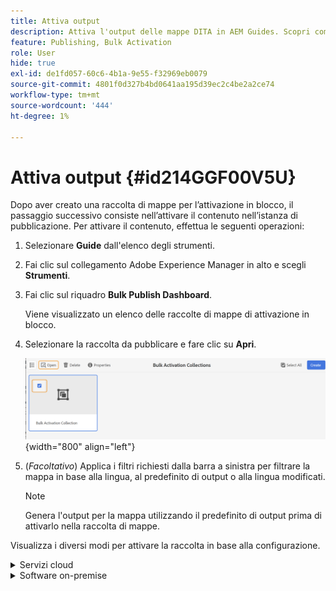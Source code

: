 ```yaml
---
title: Attiva output
description: Attiva l'output delle mappe DITA in AEM Guides. Scopri come attivare i contenuti nell’istanza di pubblicazione.
feature: Publishing, Bulk Activation
role: User
hide: true
exl-id: de1fd057-60c6-4b1a-9e55-f32969eb0079
source-git-commit: 4801f0d327b4bd0641aa195d39ec2c4be2a2ce74
workflow-type: tm+mt
source-wordcount: '444'
ht-degree: 1%

---
```


# Attiva output {#id214GGF00V5U}

Dopo aver creato una raccolta di mappe per l’attivazione in blocco, il passaggio successivo consiste nell’attivare il contenuto nell’istanza di pubblicazione. Per attivare il contenuto, effettua le seguenti operazioni:

1. Selezionare **Guide** dall&#39;elenco degli strumenti.

1. Fai clic sul collegamento Adobe Experience Manager in alto e scegli **Strumenti**.

1. Fai clic sul riquadro **Bulk Publish Dashboard**.

   Viene visualizzato un elenco delle raccolte di mappe di attivazione in blocco.

1. Selezionare la raccolta da pubblicare e fare clic su **Apri**.

   ![](images/bulk-activation-collection-open.png){width="800" align="left"}

1. \(*Facoltativo*\) Applica i filtri richiesti dalla barra a sinistra per filtrare la mappa in base alla lingua, al predefinito di output o alla lingua modificati.

   >[!NOTE]
   >
   >Genera l&#39;output per la mappa utilizzando il predefinito di output prima di attivarlo nella raccolta di mappe.


Visualizza i diversi modi per attivare la raccolta in base alla configurazione.

<details>
<summary> Servizi cloud </summary>

![pubblicazione di raccolte in blocco su cloud service](images/bulk-activation-collection-quick-publish-CS.png){width="650" align="left"}

Puoi attivare l&#39;output nelle istanze **Anteprima** o **Pubblica**.

**Anteprima**

* Per attivare l&#39;output delle mappe selezionate, selezionare l&#39;output delle mappe pregenerato e selezionare **Pubblica in** > **Anteprima**.
* Per attivare l&#39;output di tutte le mappe DITA con i relativi predefiniti configurati, selezionare la casella di controllo accanto alla colonna **Mappa**, quindi selezionare **Pubblica in** > **Pubblica**.


**Pubblica**

* Per attivare l&#39;output delle mappe selezionate, selezionare l&#39;output delle mappe pregenerato e selezionare **Pubblica in** > **Pubblica**.

* Per attivare l&#39;output di tutte le mappe DITA con i relativi predefiniti configurati, selezionare la casella di controllo accanto alla mappa (colonna), quindi selezionare **Pubblica su** > **Pubblica**.


>[!NOTE]
> 
> La casella di controllo per un output mappa è abilitata solo se è stato generato l&#39;output per una mappa.

Quando l’output della mappa viene inserito nella coda per la pubblicazione, viene visualizzato un messaggio di operazione riuscita.

Una volta attivato l’output per i file di mappa selezionati, viene aggiornata la scheda della cronologia del controllo e viene visualizzato l’output attivato più recente. La colonna **Pubblicato** è stata aggiornata con la data e l&#39;ora di pubblicazione.

</details>

<details>    
<summary>  Software on-premise </summary>


Effettua una delle seguenti operazioni:

* Per attivare l&#39;output delle mappe selezionate, selezionare l&#39;output delle mappe pregenerato e selezionare **Pubblicazione rapida**.
* Per attivare l&#39;output di tutte le mappe DITA con i relativi predefiniti configurati, selezionare la casella di controllo accanto alla mappa (colonna), quindi selezionare **Pubblicazione rapida.**
  ![raccolta in blocco-pubblicazione](images/bulk-activation-collection-quick-publish.png){width="650" align="left"}

  >[!NOTE]
  > 
  >La casella di controllo per un output mappa è abilitata solo se è stato generato l&#39;output per una mappa.


Quando l’output della mappa viene inserito nella coda per la pubblicazione, viene visualizzato un messaggio di operazione riuscita.

Una volta attivato l’output per i file di mappa selezionati, viene aggiornata la scheda della cronologia del controllo e viene visualizzato l’output attivato più recente. La colonna **Pubblicato** è stata aggiornata con la data e l&#39;ora di pubblicazione.

**Argomento padre: **[Attivazione in blocco del contenuto pubblicato](conf-bulk-activation.md)
